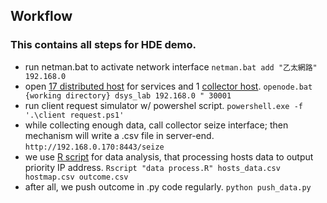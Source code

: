 ## Workflow
### This contains all steps for HDE demo.
- run netman.bat to activate network interface
`netman.bat add "乙太網路" 192.168.0`
- open [17 distributed host](../host-raw-data.js) for services and 1 [collector host](../hosts-data-collector.js).
`openode.bat {working directory} dsys_lab 192.168.0 " 30001`
- run client request simulator w/ powershel script.
`powershell.exe -f '.\client request.ps1'`
- while collecting enough data, call collector seize interface; then mechanism will write a .csv file in server-end.
`http://192.168.0.170:8443/seize`
- we use [R script](../data%20process.R) for data analysis, that processing hosts data to output priority IP address.
`Rscript "data process.R" hosts_data.csv hostmap.csv outcome.csv`
- after all, we push outcome in .py code regularly.
`python push_data.py`
